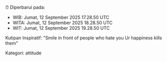 ⏰ Diperbarui pada:
- WIB: Jumat, 12 September 2025 17.28.50 UTC
- WITA: Jumat, 12 September 2025 18.28.50 UTC
- WIT: Jumat, 12 September 2025 19.28.50 UTC

Kutipan Inspiratif:
"Smile in front of people who hate you Ur happiness kills them"


Kategori: attitude

